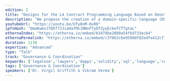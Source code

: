 ```yaml
---
edition: 2
title: "Designs for the L4 Contract Programming Language Based on Deontic Modal Logic"
description: "We propose the creation of a domain-specific-language (DSL) for (smart) contracts are consistent, correct, and complete.  Our DSL, L4, doesn’t simply fill templates, it fulfills the Curry–Howard correspondence between computer programs and mathematical proofs, i.e., what functional languages do for the 𝜆-calculus, the DSL will do for the deontic modal μ-calculus. This means the DSL natively expresses obligations, permissions, prohibitions, and other contractual concepts in a way that computers can easily reason about. The compiler will be responsible for static analysis of the contracts and automated detection of several classes of errors, including: inconsistency, inompleteness, goal satisfaction, and policy compliance. Functional languages are well-suited for this kind of formal verification, and we developing L4 in Haskell.  L4 derives from the academic literature on contract formalization, everything is opensource and we invite feature requests and contributors to define and create what will become \"SQL for contracts\"."
youtubeUrl: "https://youtu.be/Ufy8oM-Ou90"
ipfsHash: "QmaKwmnJ7QXf7JJiaHa7Ms1NNnFTyDTZyyEckefCTTgtaL"
ethernaIndex: "https://etherna.io/embed/6347dbe2080a54f6d733ecb4"
ethernaPermalink: "https://etherna.io/embed/c37063c6e9599df82edfe412cf1febabb8f017948c86e1efb5f2b62d6421551d"
duration: 1130
expertise: "Advanced"
type: "Talk"
track: "Governance & Coordination"
keywords: ['legalese','lawyers','dapps','solidity','sql','language','code','syntax','semantics','trace','sequence']
tags: ['Governance & Coordination']
speakers: ['Dr. Virgil Griffith & Vikram Verma']
---
```

